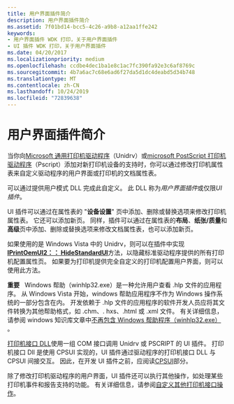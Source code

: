 ```yaml
---
title: 用户界面插件简介
description: 用户界面插件简介
ms.assetid: 7f01bd14-bcc5-4c26-a9b8-a12aa1ffe242
keywords:
- 用户界面插件 WDK 打印，关于用户界面插件
- UI 插件 WDK 打印，关于用户界面插件
ms.date: 04/20/2017
ms.localizationpriority: medium
ms.openlocfilehash: ccdbe4dec1ba1e8c1ac7fc390fa92e3c6af8769c
ms.sourcegitcommit: 4b7a6ac7c68e6ad6f27da5d1dc4deabd5d34b748
ms.translationtype: MT
ms.contentlocale: zh-CN
ms.lasthandoff: 10/24/2019
ms.locfileid: "72839638"
---
```

# <a name="introduction-to-user-interface-plug-ins"></a>用户界面插件简介





当你向[Microsoft 通用打印机驱动程序](microsoft-universal-printer-driver.md)（Unidrv）或[microsoft PostScript 打印机驱动程序](microsoft-postscript-printer-driver.md)（Pscript）添加对新打印机设备的支持时，你可以通过修改打印机属性表来自定义驱动程序的用户界面或打印机的文档属性表。

可以通过提供用户模式 DLL 完成此自定义。 此 DLL 称为*用户界面插件*或仅限*UI 插件*。

UI 插件可以通过在属性表的 "**设备设置**" 页中添加、删除或替换选项来修改打印机属性表。 它还可以添加新页。 同样，插件可以通过在属性表的**布局**、**纸张/质量**和**高级**页中添加、删除或替换选项来修改文档属性表，也可以添加新页。

如果使用的是 Windows Vista 中的 Unidrv，则可以在插件中实现[**IPrintOemUI2：： HideStandardUI**](https://docs.microsoft.com/windows-hardware/drivers/ddi/prcomoem/nf-prcomoem-iprintoemui2-hidestandardui)方法，以隐藏标准驱动程序提供的所有打印机配置属性页。 如果要为打印机提供完全自定义的打印机配置用户界面，则可以使用此方法。

**重要**   Windows 帮助（winhlp32.exe）是一种允许用户查看 .hlp 文件的应用程序。 从 Windows Vista 开始，windows 帮助应用程序不作为 Windows 操作系统的一部分包含在内。 开发依赖于 .hlp 文件的应用程序的软件开发人员应将其文件转换为其他帮助格式，如 .chm、. hxs、.html 或 .xml 文件。 有关详细信息，请参阅 windows 知识库文章中[不再包含 Windows 帮助程序（winhlp32.exe）](https://go.microsoft.com/fwlink/p/?linkid=80917) 。

 

[打印机接口 DLL](printer-interface-dll.md)使用一组 COM 接口调用 Unidrv 或 PSCRIPT 的 UI 插件。 打印机接口 Dll 是使用 CPSUI 实现的，UI 插件通过驱动程序的打印机接口 DLL 与 CPSUI 间接交互。 因此，在开发 UI 插件之前，应阅读[CPSUI](common-property-sheet-user-interface.md)部分。

除了修改打印机驱动程序的用户界面，UI 插件还可以执行其他操作，如处理某些打印机事件和报告支持的功能。 有关详细信息，请参阅[自定义其他打印机接口操作](customizing-other-printer-interface-operations.md)。

 

 




